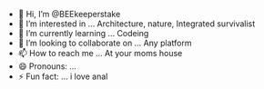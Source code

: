 - 👋 Hi, I’m @BEEkeeperstake
- 👀 I’m interested in ... Architecture, nature, Integrated survivalist
- 🌱 I’m currently learning ... Codeing
- 💞️ I’m looking to collaborate on ... Any platform
- 📫 How to reach me ... At your moms house
- 😄 Pronouns: ...
- ⚡ Fun fact: ... i love anal

<!---
BEEkeeperstake/BEEkeeperstake is a ✨ special ✨ repository because its `README.md` (this file) appears on your GitHub profile.
You can click the Preview link to take a look at your changes.
--->
